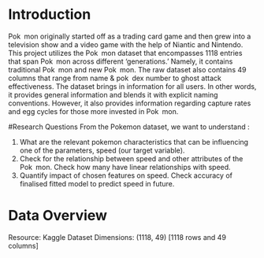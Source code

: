 # Introduction
Pok mon originally started off as a trading card game and then grew into a
television show and a video game with the help of Niantic and Nintendo. This project
utilizes the Pok mon dataset that encompasses 1118 entries that span Pok mon
across different ‘generations.’ Namely, it contains traditional Pok mon and new
Pok mon. The raw dataset also contains 49 columns that range from name &
pok dex number to ghost attack effectiveness. The dataset brings in information for
all users. In other words, it provides general information and blends it with explicit
naming conventions. However, it also provides information regarding capture rates
and egg cycles for those more invested in Pok mon.

#Research Questions
From the Pokemon dataset, we want to understand :
1. What are the relevant pokemon characteristics that can be influencing one of
the parameters, speed (our target variable).
2. Check for the relationship between speed and other attributes of the
Pok mon. Check how many have linear relationships with speed.
3. Quantify impact of chosen features on speed. Check accuracy of finalised
fitted model to predict speed in future.

# Data Overview
Resource: Kaggle Dataset
Dimensions: (1118, 49) [1118 rows and 49 columns]
